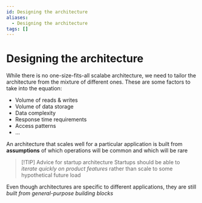 ```yaml
---
id: Designing the architecture
aliases:
  - Designing the architecture
tags: []
---
```


# Designing the architecture

While there is no one-size-fits-all scalabe architecture, we need to tailor the architecture from the mixture of different ones. These are some factors to take into the equation:

- Volume of reads & writes
- Volume of data storage
- Data complexity
- Response time requirements
- Access patterns
- ...

An architecture that scales well for a particular application is built from **assumptions** of which operations will be common and which will be rare

> [!TIP] Advice for startup architecture
> Startups should be able to _iterate quickly on product features_ rather than scale to some hypothetical future load

Even though architectures are specific to different applications, they are still _built from general-purpose building blocks_
